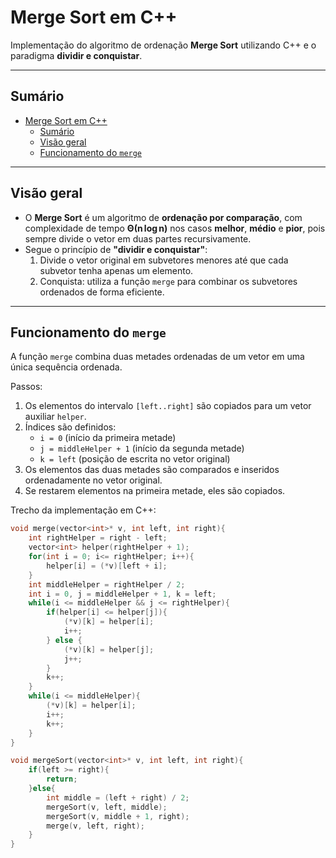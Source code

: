 # Merge Sort em C++

Implementação do algoritmo de ordenação **Merge Sort** utilizando C++ e o paradigma **dividir e conquistar**.

---

## Sumário

- [Merge Sort em C++](#merge-sort-em-c)
  - [Sumário](#sumário)
  - [Visão geral](#visão-geral)
  - [Funcionamento do `merge`](#funcionamento-do-merge)

---

## Visão geral

- O **Merge Sort** é um algoritmo de **ordenação por comparação**, com complexidade de tempo **Θ(n log n)** nos casos **melhor**, **médio** e **pior**, pois sempre divide o vetor em duas partes recursivamente.
- Segue o princípio de **"dividir e conquistar"**:
  1. Divide o vetor original em subvetores menores até que cada subvetor tenha apenas um elemento.
  2. Conquista: utiliza a função `merge` para combinar os subvetores ordenados de forma eficiente.

---

## Funcionamento do `merge`

A função `merge` combina duas metades ordenadas de um vetor em uma única sequência ordenada.

Passos:

1. Os elementos do intervalo `[left..right]` são copiados para um vetor auxiliar `helper`.
2. Índices são definidos:
   - `i = 0` (início da primeira metade)
   - `j = middleHelper + 1` (início da segunda metade)
   - `k = left` (posição de escrita no vetor original)
3. Os elementos das duas metades são comparados e inseridos ordenadamente no vetor original.
4. Se restarem elementos na primeira metade, eles são copiados.

Trecho da implementação em C++:
```cpp
void merge(vector<int>* v, int left, int right){
    int rightHelper = right - left;
    vector<int> helper(rightHelper + 1);
    for(int i = 0; i<= rightHelper; i++){
        helper[i] = (*v)[left + i];
    }
    int middleHelper = rightHelper / 2;
    int i = 0, j = middleHelper + 1, k = left;
    while(i <= middleHelper && j <= rightHelper){
        if(helper[i] <= helper[j]){
            (*v)[k] = helper[i];
            i++;
        } else {
            (*v)[k] = helper[j];
            j++;
        }
        k++;
    }
    while(i <= middleHelper){
        (*v)[k] = helper[i];
        i++;
        k++;
    }
}

void mergeSort(vector<int>* v, int left, int right){
    if(left >= right){
        return;
    }else{
        int middle = (left + right) / 2;
        mergeSort(v, left, middle);
        mergeSort(v, middle + 1, right);
        merge(v, left, right);
    }
}
```